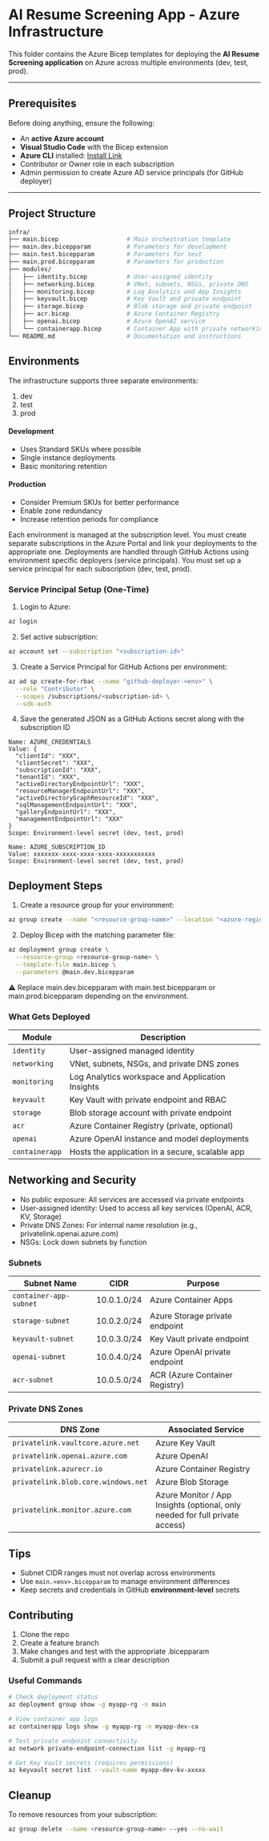 # AI Resume Screening App - Azure Infrastructure

This folder contains the Azure Bicep templates for deploying the **AI Resume Screening application** on Azure across multiple environments (dev, test, prod).

---

## Prerequisites

Before doing anything, ensure the following:

- An **active Azure account**
- **Visual Studio Code** with the Bicep extension
- **Azure CLI** installed: [Install Link](https://learn.microsoft.com/en-us/cli/azure/install-azure-cli)
- Contributor or Owner role in each subscription
- Admin permission to create Azure AD service principals (for GitHub deployer)

---

## Project Structure

```bash
infra/
├── main.bicep                   # Main orchestration template
├── main.dev.bicepparam          # Parameters for development
├── main.test.bicepparam         # Parameters for test
├── main.prod.bicepparam         # Parameters for production
├── modules/
│   ├── identity.bicep           # User-assigned identity
│   ├── networking.bicep         # VNet, subnets, NSGs, private DNS
│   ├── monitoring.bicep         # Log Analytics and App Insights
│   ├── keyvault.bicep           # Key Vault and private endpoint
│   ├── storage.bicep            # Blob storage and private endpoint
│   ├── acr.bicep                # Azure Container Registry
│   ├── openai.bicep             # Azure OpenAI service
│   └── containerapp.bicep       # Container App with private networking
└── README.md                    # Documentation and instructions
```

## Environments
The infrastructure supports three separate environments:
1. dev
2. test
3. prod

#### Development
- Uses Standard SKUs where possible
- Single instance deployments
- Basic monitoring retention

#### Production
- Consider Premium SKUs for better performance
- Enable zone redundancy
- Increase retention periods for compliance

Each environment is managed at the subscription level. You must create separate subscriptions in the Azure Portal and link your deployments to the appropriate one. Deployments are handled through GitHub Actions using environment specific deployers (service principals). You must set up a service principal for each subscription (dev, test, prod).

### Service Principal Setup (One-Time)
1. Login to Azure:
```bash
az login
```
2. Set active subscription:
```bash
az account set --subscription "<subscription-id>"
```
3. Create a Service Principal for GitHub Actions per environment:
```bash
az ad sp create-for-rbac --name "github-deployer-<env>" \
  --role "Contributor" \
  --scopes /subscriptions/<subscription-id> \
  --sdk-auth
```
4. Save the generated JSON as a GitHub Actions secret along with the subscription ID
```
Name: AZURE_CREDENTIALS
Value: {
  "clientId": "XXX",
  "clientSecret": "XXX",
  "subscriptionId": "XXX",
  "tenantId": "XXX",
  "activeDirectoryEndpointUrl": "XXX",
  "resourceManagerEndpointUrl": "XXX",
  "activeDirectoryGraphResourceId": "XXX",
  "sqlManagementEndpointUrl": "XXX",
  "galleryEndpointUrl": "XXX",
  "managementEndpointUrl": "XXX"
}
Scope: Environment-level secret (dev, test, prod)

Name: AZURE_SUBSCRIPTION_ID
Value: xxxxxxx-xxxx-xxxx-xxxx-xxxxxxxxxxx
Scope: Environment-level secret (dev, test, prod)
```

## Deployment Steps
1. Create a resource group for your environment:
```bash
az group create --name "<resource-group-name>" --location "<azure-region>"
```
2. Deploy Bicep with the matching parameter file:
```bash
az deployment group create \
  --resource-group <resource-group-name> \
  --template-file main.bicep \
  --parameters @main.dev.bicepparam
```
⚠️ Replace main.dev.bicepparam with main.test.bicepparam or main.prod.bicepparam depending on the environment.

### What Gets Deployed

| Module       | Description                                              |
|--------------|----------------------------------------------------------|
| `identity`   | User-assigned managed identity                           |
| `networking` | VNet, subnets, NSGs, and private DNS zones               |
| `monitoring` | Log Analytics workspace and Application Insights         |
| `keyvault`   | Key Vault with private endpoint and RBAC                 |
| `storage`    | Blob storage account with private endpoint               |
| `acr`        | Azure Container Registry (private, optional)             |
| `openai`     | Azure OpenAI instance and model deployments              |
| `containerapp` | Hosts the application in a secure, scalable app       |

## Networking and Security
- No public exposure: All services are accessed via private endpoints
- User-assigned identity: Used to access all key services (OpenAI, ACR, KV, Storage)
- Private DNS Zones: For internal name resolution (e.g., privatelink.openai.azure.com)
- NSGs: Lock down subnets by function

### Subnets
| Subnet Name            | CIDR        | Purpose                        |
| ---------------------- | ----------- | ------------------------------ |
| `container-app-subnet` | 10.0.1.0/24 | Azure Container Apps           |
| `storage-subnet`       | 10.0.2.0/24 | Azure Storage private endpoint |
| `keyvault-subnet`      | 10.0.3.0/24 | Key Vault private endpoint     |
| `openai-subnet`        | 10.0.4.0/24 | Azure OpenAI private endpoint  |
| `acr-subnet`           | 10.0.5.0/24 | ACR (Azure Container Registry) |


### Private DNS Zones
| DNS Zone                                    | Associated Service                                                           |
| ------------------------------------------- | ---------------------------------------------------------------------------- |
| `privatelink.vaultcore.azure.net`           | Azure Key Vault                                                              |
| `privatelink.openai.azure.com`              | Azure OpenAI                                                                 |
| `privatelink.azurecr.io`                    | Azure Container Registry                                                     |
| `privatelink.blob.core.windows.net`         | Azure Blob Storage                                                           |
| `privatelink.monitor.azure.com`             | Azure Monitor / App Insights (optional, only needed for full private access) |

## Tips
- Subnet CIDR ranges must not overlap across environments
- Use `main.<env>.bicepparam` to manage environment differences
- Keep secrets and credentials in GitHub **environment-level** secrets

## Contributing
1. Clone the repo
2. Create a feature branch
3. Make changes and test with the appropriate .bicepparam
4. Submit a pull request with a clear description

### Useful Commands

```bash
# Check deployment status
az deployment group show -g myapp-rg -n main

# View container app logs
az containerapp logs show -g myapp-rg -n myapp-dev-ca

# Test private endpoint connectivity
az network private-endpoint-connection list -g myapp-rg

# Get Key Vault secrets (requires permissions)
az keyvault secret list --vault-name myapp-dev-kv-xxxxx
```

## Cleanup
To remove resources from your subscription:

```bash
az group delete --name <resource-group-name> --yes --no-wait
```